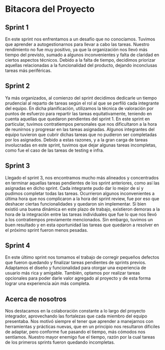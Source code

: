 # Bitacora del Proyecto

## Sprint 1
En este sprint nos enfrentamos a un desafío que no conocíamos. Tuvimos que aprender a autogestionarnos para llevar a cabo las tareas. Nuestro rendimiento no fue muy positivo, ya que la organización nos llevó más tiempo del previsto, sumado a algunos inconvenientes y falta de claridad en ciertos aspectos técnicos. Debido a la falta de tiempo, decidimos priorizar aquellas relacionadas a la funcionalidad del producto, dejando inconclusas tareas más periféricas.  

## Sprint 2
Ya más organizados, al comienzo del sprint decidimos dedicarle un tiempo prudencial al reparto de tareas según el rol al que se perfiló cada integrante del equipo. En dicha planificación, utilizamos la técnica de valoración por puntos de esfuerzo para repartir las tareas equitativamente, teniendo en cuenta aquellas que quedaron pendientes del sprint 1. En este sprint en particular, tuvimos contratiempos personales que nos dificultaron a la hora de reunirnos y progresar en las tareas asignadas. Algunos integrantes del equipo tuvieron que cubrir dichas tareas que no pudieron ser completadas por los asignados. Debido a estas razones, y a la gran carga de tareas involucradas en este sprint, tuvimos que dejar algunas tareas incompletas, como fue el caso de las tareas de testing e infra.

## Sprint 3
Llegado el sprint 3, nos encontramos mucho más alineados y concentrados en terminar aquellas tareas pendientes de los sprint anteriores, como así las asignadas en dicho sprint. Cada integrante pudo dar lo mejor de sí y pudimos completar todas las tareas. Ocurrieron algunos inconvenientes a última hora que nos complicaron a la hora del sprint review, fue por eso que deshacer ciertas funcionalidades y quedaron sin implementar. Si bien existió una buena dinámica en este plazo de trabajo, existieron demoras a la hora de la integración entre las tareas individuales que fue lo que nos llevó a los contratiempos previamente mencionados. Sin embargo, tuvimos un buen resultado y en esta oportunidad las tareas que quedaron a resolver en el próximo sprint fueron menos pesadas.

## Sprint 4
En este último sprint nos tomamos el trabajo de corregir pequeños defectos que fueron quedando y finalizar tareas pendientes de sprints previos. Adaptamos el diseño y funcionalidad para otorgar una experiencia de usuario más rica y amigable. También, optamos por realizar tareas opcionales para poder darle valor agregado al proyecto y de esta forma lograr una experiencia aún más completa. 

## Acerca de nosotros
Nos destacamos en la colaboración constante a lo largo del proyecto integrador, aprovechando las fortalezas que cada miembro del equipo presentaba. Nos motivó siempre el tener que aprender a manejarnos con herramientas y prácticas nuevas, que en un principio nos resultaron dificiles de adaptar, pero conforme fue pasando el tiempo, más cómodos nos sentíamos. Nuestro mayor enemigo fue el tiempo, razón por la cual tareas de los primeros sprints fueron quedando incompletas.
